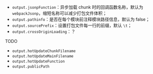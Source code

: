 
- `output.jsonpFunction`：异步加载 chunk 时的回调函数名称，默认为 `webpackJsonp`，缩短名称可以减少打包文件体积；
- `output.pathinfo`：是否在每个模块前注释模块路径信息，默认为 false；
- `output.sourcePrefix`：设置打包文件每一行的前缀，默认 `\t`；
- `output.crossOriginLoading`：？

TODO

- `output.hotUpdateChunkFilename`
- `output.hotUpdateMainFilename`
- `output.hotUpdateFunction`
- `output.publicPath`
